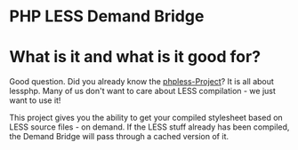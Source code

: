 PHP LESS Demand Bridge
======================

What is it and what is it good for?
===================================

Good question. Did you already know the [phpless-Project](https://github.com/leafo/lessphp)?
It is all about lessphp. Many of us don't want to care about LESS compilation - we just want to use it!

This project gives you the ability to get your compiled stylesheet based on LESS source files - on demand.
If the LESS stuff already has been compiled, the Demand Bridge will pass through a cached version of it.